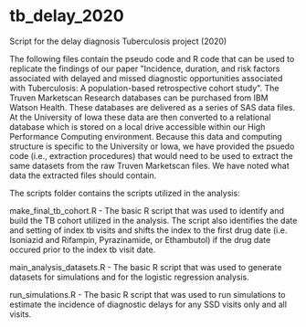 # tb_delay_2020

Script for the delay diagnosis Tuberculosis project (2020)

The following files contain the pseudo code and R code that can be used to replicate the findings of our paper "Incidence, duration, and risk factors associated with delayed and missed diagnostic opportunities associated with Tuberculosis: A population-based retrospective cohort study". The Truven Marketscan Research databases can be purchased from IBM Watson Health. These databases are delivered as a series of SAS data files. At the University of Iowa these data are then converted to a relational database which is stored on a local drive accessible within our High Performance Computing environment. Because this data and computing structure is specific to the University or Iowa, we have provided the psuedo code (i.e., extraction procedures) that would need to be used to extract the same datasets from the raw Truven Marketscan files. We have noted what data the extracted files should contain.

The scripts folder contains the scripts utilized in the analysis:

make_final_tb_cohort.R - The basic R script that was used to identify and build the TB cohort utilized in the analysis. The script also identifies the date and setting of index tb visits and shifts the index to the first drug date (i.e. Isoniazid and Rifampin, Pyrazinamide, or Ethambutol) if the drug date occured prior to the index tb visit date.

main_analysis_datasets.R - The basic R script that was used to generate datasets for simulations and for the logistic regression analysis. 

run_simulations.R - The basic R script that was used to run simulations to estimate the incidence of diagnostic delays for any SSD visits only and all visits.

